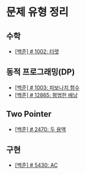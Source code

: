 # 문제 유형 정리

## 수학
- [[백준] # 1002: 터렛](https://www.acmicpc.net/problem/1002)

## 동적 프로그래밍(DP)
- [[백준] # 1003: 피보나치 함수](https://www.acmicpc.net/problem/1003)
- [[백준] # 12865: 평범한 배낭](https://www.acmicpc.net/problem/12865)

## Two Pointer
- [[백준] # 2470: 두 용액](https://www.acmicpc.net/problem/2470)

## 구현
- [[백준] # 5430: AC](https://www.acmicpc.net/problem/5430)
